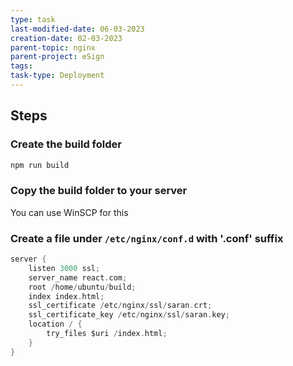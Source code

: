```yaml
---
type: task
last-modified-date: 06-03-2023
creation-date: 02-03-2023
parent-topic: nginx
parent-project: eSign 
tags: 
task-type: Deployment 
---
```


## Steps

### Create the build folder
```bash
npm run build
```

### Copy the build folder to your server
You can use WinSCP for this

### Create a file under `/etc/nginx/conf.d` with '.conf' suffix
```groovy
server {
    listen 3000 ssl;
    server_name react.com;
    root /home/ubuntu/build;
    index index.html;
    ssl_certificate /etc/nginx/ssl/saran.crt; 
    ssl_certificate_key /etc/nginx/ssl/saran.key; 
    location / {
        try_files $uri /index.html;
    }
}

```
